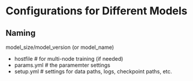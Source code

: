 # Configurations for Different Models

## Naming

model_size/model_version (or model_name)
- hostfile      # for multi-node training (if needed)
- params.yml    # the paramemter settings
- setup.yml     # settings for data paths, logs, checkpoint paths, etc.

